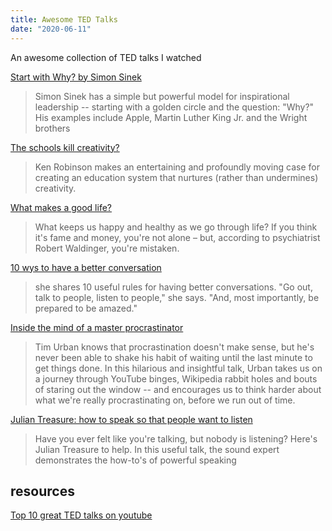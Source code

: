 ```yaml
---
title: Awesome TED Talks
date: "2020-06-11"
---
```


An awesome collection of TED talks I watched

<!-- more -->

[Start with Why? by Simon Sinek](https://www.ted.com/talks/simon_sinek_how_great_leaders_inspire_action?referrer=playlist-the_10_most_popular_tedx_talks)
> Simon Sinek has a simple but powerful model for inspirational leadership -- starting with a golden circle and the question: "Why?" His examples include Apple, Martin Luther King Jr. and the Wright brothers


[The schools kill creativity?](https://www.ted.com/talks/sir_ken_robinson_do_schools_kill_creativity)
> Ken Robinson makes an entertaining and profoundly moving case for creating an education system that nurtures (rather than undermines) creativity.

[What makes a good life?](https://www.ted.com/talks/robert_waldinger_what_makes_a_good_life_lessons_from_the_longest_study_on_happiness)
> What keeps us happy and healthy as we go through life? If you think it's fame and money, you're not alone – but, according to psychiatrist Robert Waldinger, you're mistaken.

[10 wys to have a better conversation](https://www.ted.com/talks/celeste_headlee_10_ways_to_have_a_better_conversation)
> she shares 10 useful rules for having better conversations. "Go out, talk to people, listen to people," she says. "And, most importantly, be prepared to be amazed."

[Inside the mind of a master procrastinator](https://www.ted.com/talks/tim_urban_inside_the_mind_of_a_master_procrastinator?referrer=playlist-the_most_popular_talks_of_all&language=en)
> Tim Urban knows that procrastination doesn't make sense, but he's never been able to shake his habit of waiting until the last minute to get things done. In this hilarious and insightful talk, Urban takes us on a journey through YouTube binges, Wikipedia rabbit holes and bouts of staring out the window -- and encourages us to think harder about what we're really procrastinating on, before we run out of time.

[Julian Treasure: how to speak so that people want to listen](https://www.youtube.com/watch?v=eIho2S0ZahI&list=PUAuUUnT6oDeKwE6v1NGQxug&index=5)
> Have you ever felt like you're talking, but nobody is listening? Here's Julian Treasure to help. In this useful talk, the sound expert demonstrates the how-to's of powerful speaking

## resources

[Top 10 great TED talks on youtube](https://www.ted.com/talks/simon_sinek_how_great_leaders_inspire_action?referrer=playlist-the_10_most_popular_tedx_talks)
